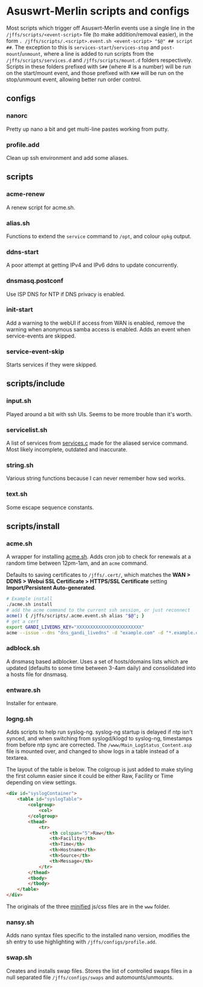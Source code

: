 # Asuswrt-Merlin scripts and configs

Most scripts which trigger off Asuswrt-Merlin events use a single line in the `/jffs/scripts/<event-script>` file (to make addition/removal easier), in the form `. /jffs/scripts/.<script>.event.sh <event-script> "$@" ## script ##`.
The exception to this is `services-start`/`services-stop` and `post-mount`/`unmount`, where a line is added to run scripts from the `/jffs/scripts/services.d` and `/jffs/scripts/mount.d` folders respectively. Scripts in these folders prefixed with `S##` (where # is a number) will be run on the start/mount event, and those prefixed with `K##` will be run on the stop/unmount event, allowing better run order control.

## configs

### nanorc

Pretty up nano a bit and get multi-line pastes working from putty.

### profile.add

Clean up ssh environment and add some aliases.

## scripts

### acme-renew

A renew script for acme.sh.

### alias.sh

Functions to extend the `service` command to `/opt`, and colour `opkg` output.

### ddns-start

A poor attempt at getting IPv4 and IPv6 ddns to update concurrently.

### dnsmasq.postconf

Use ISP DNS for NTP if DNS privacy is enabled.

### init-start

Add a warning to the webUI if access from WAN is enabled, remove the warning when anonymous samba access is enabled. Adds an event when service-events are skipped.

### service-event-skip

Starts services if they were skipped.

## scripts/include

### input.sh

Played around a bit with ssh UIs. Seems to be more trouble than it's worth.

### servicelist.sh

A list of services from [services.c](https://github.com/RMerl/asuswrt-merlin.ng/blob/master/release/src/router/rc/services.c) made for the aliased service command. Most likely incomplete, outdated and inaccurate.

### string.sh

Various string functions because I can never remember how sed works.

### text.sh

Some escape sequence constants.

## scripts/install

### acme.sh

A wrapper for installing [acme.sh](https://github.com/acmesh-official/acme.sh). Adds cron job to check for renewals at a random time between 12pm-1am, and an `acme` command.

Defaults to saving certificates to `/jffs/.cert/`, which matches the **WAN > DDNS > Webui SSL Certificate > HTTPS/SSL Certificate** setting **Import/Persistent Auto-generated**.

```sh
# Example install
./acme.sh install
# add the acme command to the current ssh session, or just reconnect
acme() { /jffs/scripts/.acme.event.sh alias "$@"; }
# get a cert
export GANDI_LIVEDNS_KEY="XXXXXXXXXXXXXXXXXXXXXXXX"
acme --issue --dns "dns_gandi_livedns" -d "example.com" -d "*.example.com"
```

### adblock.sh

A dnsmasq based adblocker. Uses a set of hosts/domains lists which are updated (defaults to some time between 3-4am daily) and consolidated into a hosts file for dnsmasq.

### entware.sh

Installer for entware.

### logng.sh

Adds scripts to help run syslog-ng. syslog-ng startup is delayed if ntp isn't synced, and when switching from syslogd/klogd to syslog-ng, timestamps from before ntp sync are corrected. The `/www/Main_LogStatus_Content.asp` file is mounted over, and changed to show logs in a table instead of a textarea.

The layout of the table is below. The colgroup is just added to make styling the first column easier since it could be either Raw, Facility or Time depending on view settings.
```html
<div id="syslogContainer">
	<table id="syslogTable">
		<colgroup>
			<col>
		</colgroup>
		<thead>
			<tr>
				<th colspan="5">Raw</th>
				<th>Facility</th>
				<th>Time</th>
				<th>Hostname</th>
				<th>Source</th>
				<th>Message</th>
			</tr>
		</thead>
		<tbody>
		</tbody>
	</table>
</div>
```

The originals of the three [minified](https://www.minifier.org/) js/css files are in the `www` folder.

### nansy.sh

Adds nano syntax files specific to the installed nano version, modifies the sh entry to use highlighting with `/jffs/configs/profile.add`.

### swap.sh

Creates and installs swap files. Stores the list of controlled swaps files in a null separated file `/jffs/configs/swaps` and automounts/unmounts.
